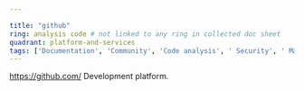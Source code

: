 ```yaml
---

title: "github"
ring: analysis code # not linked to any ring in collected doc sheet
quadrant: platform-and-services
tags: ['Documentation', 'Community', 'Code analysis', ' Security', ' Maintainability']
---
```

https://github.com/
Development platform.

